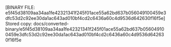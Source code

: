 [BINARY FILE: e5f45d38109aa34aa1fe42321341f245f01ace55a62bd637b056049100459e3dfc53d2c92ee30da1ac643ad010bf4cd2c6436a60c4d9536d642630f16f5e]
Stored copy: docs/converted-binary/e5f45d38109aa34aa1fe42321341f245f01ace55a62bd637b056049100459e3dfc53d2c92ee30da1ac643ad010bf4cd2c6436a60c4d9536d642630f16f5e
